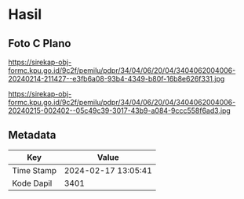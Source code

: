 # Hasil

## Foto C Plano

https://sirekap-obj-formc.kpu.go.id/9c2f/pemilu/pdpr/34/04/06/20/04/3404062004006-20240214-211427--e3fb6a08-93b4-4349-b80f-16b8e626f331.jpg

https://sirekap-obj-formc.kpu.go.id/9c2f/pemilu/pdpr/34/04/06/20/04/3404062004006-20240215-002402--05c49c39-3017-43b9-a084-9ccc558f6ad3.jpg


## Metadata

| Key        | Value               |
| ---------- | ------------------- |
| Time Stamp | 2024-02-17 13:05:41 |
| Kode Dapil | 3401                |



